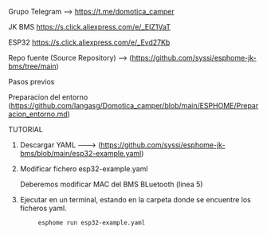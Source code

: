 Grupo Telegram --> https://t.me/domotica_camper


JK BMS https://s.click.aliexpress.com/e/_EIZ1VaT

ESP32 https://s.click.aliexpress.com/e/_Evd27Kb

Repo fuente (Source Repository) --> (https://github.com/syssi/esphome-jk-bms/tree/main)



Pasos previos

Preparacion del entorno (https://github.com/langasg/Domotica_camper/blob/main/ESPHOME/Preparacion_entorno.md)

TUTORIAL


1. Descargar YAML  ---> (https://github.com/syssi/esphome-jk-bms/blob/main/esp32-example.yaml)

   
2. Modificar fichero  esp32-example.yaml

   Deberemos modificar  MAC del BMS BLuetooth (linea 5)


3. Ejecutar en un terminal, estando en la carpeta donde se encuentre los ficheros yaml.

            esphome run esp32-example.yaml
